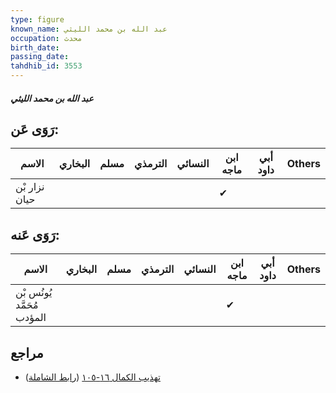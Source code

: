 ```yaml
---
type: figure
known_name: عبد الله بن محمد الليثي
occupation: محدث
birth_date:
passing_date:
tahdhib_id: 3553
---
```

##### عبد الله بن محمد الليثي

## رَوَى عَن:
| الاسم         | البخاري | مسلم | الترمذي | النسائي | ابن ماجه | أبي داود | Others |
| ------------- | ------- | ---- | ------- | ------- | -------- | -------- | ------ |
| نزار بْن حيان |         |      |         |         | ✔        |          |        |
## رَوَى عَنه:
| الاسم                      | البخاري | مسلم | الترمذي | النسائي | ابن ماجه | أبي داود | Others |
| -------------------------- | ------- | ---- | ------- | ------- | -------- | -------- | ------ |
| يُونُس بْن مُحَمَّد المؤدب |         |      |         |         | ✔        |          |        |
## مراجع
- [تهذيب الكمال ١٦-١٠٥](obsidian://open?vault=Tahdhib-al-Kamal&file=Figures/٣٥٥٣-عبد%20الله%20بن%20محمد%20الليثي) ([رابط الشاملة](https://shamela.ws/book/3722/8098))